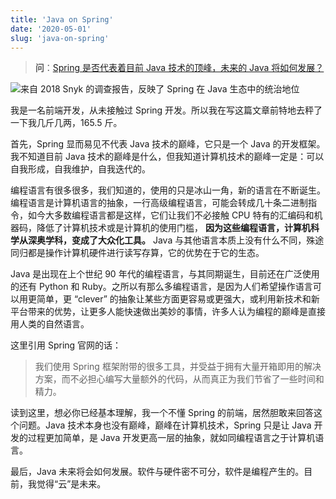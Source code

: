 ```yaml
---
title: 'Java on Spring'
date: '2020-05-01'
slug: 'java-on-spring'
---
```


> **问**：[Spring 是否代表着目前 Java 技术的顶峰，未来的 Java 将如何发展？](https://www.zhihu.com/question/387902282/answer/1193954645)

![来自 2018 Snyk 的调查报告，反映了 Spring 在 Java 生态中的统治地位](https://cdn.jsdelivr.net/gh/zsdycs/lipk.org/static/images/2020-05-01-Java-on-spring.jpg)

我是一名前端开发，从未接触过 Spring 开发。所以我在写这篇文章前特地去秤了一下我几斤几两，165.5 斤。

首先，Spring 显而易见不代表 Java 技术的巅峰，它只是一个 Java 的开发框架。  
我不知道目前 Java 技术的巅峰是什么，但我知道计算机技术的巅峰一定是：可以自我形成，自我维护，自我迭代的。

编程语言有很多很多，我们知道的，使用的只是冰山一角，新的语言在不断诞生。编程语言是计算机语言的抽象，一行高级编程语言，可能会转成几十条二进制指令，如今大多数编程语言都是这样，它们让我们不必接触 CPU 特有的汇编码和机器码，降低了计算机技术或是计算机的使用门槛， **因为这些编程语言，计算机科学从深奥学科，变成了大众化工具。** Java 与其他语言本质上没有什么不同，殊途同归都是操作计算机硬件进行读写存算，它的优势在于它的生态。

Java 是出现在上个世纪 90 年代的编程语言，与其同期诞生，目前还在广泛使用的还有 Python 和 Ruby。之所以有那么多编程语言，是因为人们希望操作语言可以用更简单，更 “clever” 的抽象让某些方面更容易或更强大，或利用新技术和新平台带来的优势，让更多人能快速做出美妙的事情，许多人认为编程的巅峰是直接用人类的自然语言。

这里引用 Spring 官网的话：

> 我们使用 Spring 框架附带的很多工具，并受益于拥有大量开箱即用的解决方案，而不必担心编写大量额外的代码，从而真正为我们节省了一些时间和精力。

读到这里，想必你已经基本理解，我一个不懂 Spring 的前端，居然胆敢来回答这个问题。Java 技术本身也没有巅峰，巅峰在计算机技术，Spring 只是让 Java 开发的过程更加简单，是 Java 开发更高一层的抽象，就如同编程语言之于计算机语言。

最后，Java 未来将会如何发展。软件与硬件密不可分，软件是编程产生的。目前，我觉得“云”是未来。

